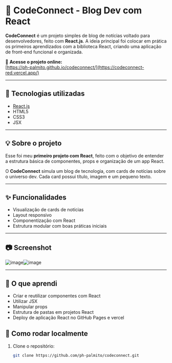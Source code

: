 # 📰 CodeConnect - Blog Dev com React

**CodeConnect** é um projeto simples de blog de notícias voltado para desenvolvedores, feito com **React.js**. A ideia principal foi colocar em prática os primeiros aprendizados com a biblioteca React, criando uma aplicação de front-end funcional e organizada.

🔗 **Acesse o projeto online:**  
[https://ph-palmito.github.io/codeconnect/](https://codeconnect-red.vercel.app/)

---

## 🚀 Tecnologias utilizadas

- [React.js](https://reactjs.org/)
- HTML5
- CSS3
- JSX

---

## 💡 Sobre o projeto

Esse foi meu **primeiro projeto com React**, feito com o objetivo de entender a estrutura básica de componentes, props e organização de um app React.

O **CodeConnect** simula um blog de tecnologia, com cards de notícias sobre o universo dev. Cada card possui título, imagem e um pequeno texto.

---

## ✨ Funcionalidades

- Visualização de cards de notícias
- Layout responsivo
- Componentização com React
- Estrutura modular com boas práticas iniciais

---

## 📷 Screenshot

![image](https://github.com/user-attachments/assets/bdfc96b9-6858-4381-9b47-ebd0a1b4a8c6)![image](https://github.com/user-attachments/assets/86f6c7f8-8c55-4a6e-a7a2-f7cdc8563066)

 




---

## 🧠 O que aprendi

- Criar e reutilizar componentes com React
- Utilizar JSX
- Manipular props
- Estrutura de pastas em projetos React
- Deploy de aplicação React no GitHub Pages e vercel



## 📁 Como rodar localmente

1. Clone o repositório:
   ```bash
   git clone https://github.com/ph-palmito/codeconnect.git
